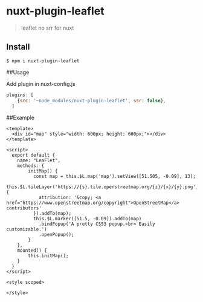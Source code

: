# nuxt-plugin-leaflet

> leaflet no srr for nuxt

## Install

```shell
$ npm i nuxt-plugin-leaflet
```

##Usage

Add plugin in nuxt-config.js

```js
plugins: [
    {src: '~node_modules/nuxt-plugin-leaflet', ssr: false},
  ]
```

##Example

```vue
<template>
  <div id="map" style="width: 600px; height: 600px;"></div>
</template>

<script>
  export default {
    name: "LeaFlet",
    methods: {
        initMap() {
          const map = this.$L.map('map').setView([51.505, -0.09], 13);
          this.$L.tileLayer('https://{s}.tile.openstreetmap.org/{z}/{x}/{y}.png', {
            attribution: '&copy; <a href="https://www.openstreetmap.org/copyright">OpenStreetMap</a> contributors'
          }).addTo(map);
          this.$L.marker([51.5, -0.09]).addTo(map)
            .bindPopup('A pretty CSS3 popup.<br> Easily customizable.')
            .openPopup();
        }
    },
    mounted() {
        this.initMap();
    }
  }
</script>

<style scoped>

</style>

```
